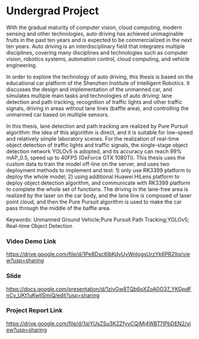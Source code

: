 # Undergrad Project

With the gradual maturity of computer vision, cloud computing, modern sensing and other technologies, auto driving has achieved unimaginable fruits in the past ten years and is expected to be commercialized in the next ten years. Auto driving is an interdisciplinary field that integrates multiple disciplines, covering many disciplines and technologies such as computer vision, robotics systems, automation control, cloud computing, and vehicle engineering.

In order to explore the technology of auto driving, this thesis is based on the educational car platform of the Shenzhen Institute of Intelligent Robotics. It discusses the design and implementation of the unmanned car, and simulates multiple main tasks and technologies of auto driving: lane detection and path tracking, recognition of traffic lights and other traffic signals, driving in areas without lane lines (baffle area), and controlling the unmanned car based on multiple sensors.

In this thesis, lane detection and path tracking are realized by Pure Pursuit algorithm: the idea of this algorithm is direct, and it is suitable for low-speed and relatively simple laboratory scenes. For the realization of real-time object detection of traffic lights and traffic signals, the single-stage object detection network YOLOv5 is adopted, and its accuracy can reach 99% mAP_0.5, speed up to 40FPS (GeForce GTX 1080Ti). This thesis uses the custom data to train the model off-line on the server, and uses two deployment methods to implement and test: 1) only use RK3399 platform to deploy the whole model; 2) using additional Huawei HiLens platform to deploy object detection algorithm, and communicate with RK3399 platform to complete the whole set of functions. The driving in the lane-free area is realized by the laser on the car body, and the lane line is composed of laser point cloud, and then the Pure Pursuit algorithm is used to make the car pass through the middle of the baffle area.

Keywords: Unmanned Ground Vehicle;Pure Pursuit Path Tracking;YOLOv5; Real-time Object Detection

### Video Demo Link
https://drive.google.com/file/d/1Pe8Dsc6lbKdyUyWnIogsUrzYk6PR2Itq/view?usp=sharing

### Slide
https://docs.google.com/presentation/d/1zivGw8TQb6oXZoA0O37_YKGpdFnCv_UKt1uKwIlSmiQ/edit?usp=sharing

### Project Report Link
https://drive.google.com/file/d/1qjYUsZSu3KZZfyvCQiMj4WBT7IPbDEN2/view?usp=sharing
